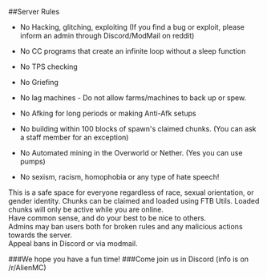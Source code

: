 ##Server Rules

* No Hacking, glitching, exploiting (If you find a bug or exploit, please inform an admin through Discord/ModMail on reddit)

* No CC programs that create an infinite loop without a sleep function

* No TPS checking

* No Griefing

* No lag machines - Do not allow farms/machines to back up or spew.

* No Afking for long periods or making Anti-Afk setups
 
* No building within 100 blocks of spawn's claimed chunks. (You can ask a staff member for an exception)

* No Automated mining in the Overworld or Nether. (Yes you can use pumps)

* No sexism, racism, homophobia or any type of hate speech!

This is a safe space for everyone regardless of race, sexual orientation, or gender identity.
Chunks can be claimed and loaded using FTB Utils. 
Loaded chunks will only be active while you are online.  
Have common sense, and do your best to be nice to others.  
Admins may ban users both for broken rules and any malicious actions towards the server.  
Appeal bans in Discord or via modmail.

###We hope you have a fun time!
###Come join us in Discord (info is on /r/AlienMC)
